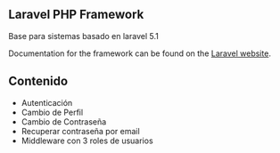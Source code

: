 ## Laravel PHP Framework
Base para sistemas basado en laravel 5.1

Documentation for the framework can be found on the [Laravel website](http://laravel.com/docs).

## Contenido

 - Autenticación
 - Cambio de Perfil
 - Cambio de Contraseña
 - Recuperar contraseña por email
 - Middleware con 3 roles de usuarios

